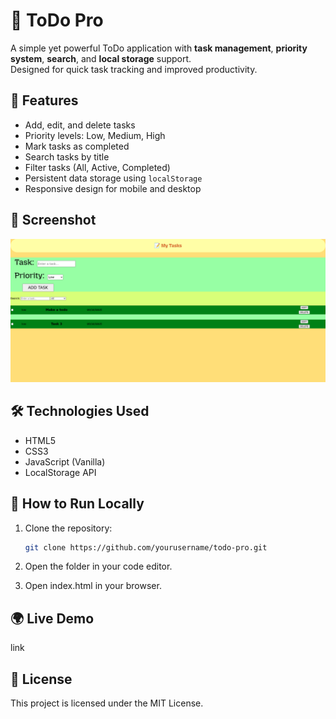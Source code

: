 # 📝 ToDo Pro

A simple yet powerful ToDo application with **task management**, **priority system**, **search**, and **local storage** support.  
Designed for quick task tracking and improved productivity.

## 🚀 Features

- Add, edit, and delete tasks
- Priority levels: Low, Medium, High
- Mark tasks as completed
- Search tasks by title
- Filter tasks (All, Active, Completed)
- Persistent data storage using `localStorage`
- Responsive design for mobile and desktop

## 📸 Screenshot

![ToDo Pro Screenshot](img/screenshot.png)

## 🛠️ Technologies Used

- HTML5
- CSS3
- JavaScript (Vanilla)
- LocalStorage API

## 📂 How to Run Locally

1. Clone the repository:
   ```bash
   git clone https://github.com/yourusername/todo-pro.git

2. Open the folder in your code editor.

3. Open index.html in your browser.

## 🌍 Live Demo

link

## 📌 License

This project is licensed under the MIT License.